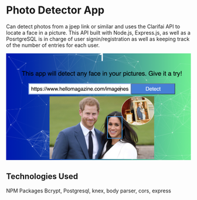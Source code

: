 # Photo Detector App

Can detect photos from a jpep link or similar and uses the Clarifai API to locate a face in a picture.
This API built with Node.js, Express.js, as well as a PosrtgreSQL is in charge of user 
signin/registration as well as keeping track of the number of entries for each user.

![alt text](https://github.com/fion21/photo-detect/blob/main/harryandmeghan.png)




## Technologies Used

NPM Packages
Bcrypt, Postgresql, knex, body parser, cors, express
